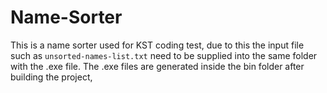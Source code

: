 # Name-Sorter

This is a name sorter used for KST coding test, due to this the input file such as `unsorted-names-list.txt` need to be supplied into the same folder with the .exe file. The .exe files are generated inside the bin folder after building the project,

